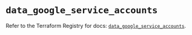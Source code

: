 # `data_google_service_accounts`

Refer to the Terraform Registry for docs: [`data_google_service_accounts`](https://registry.terraform.io/providers/hashicorp/google/6.32.0/docs/data-sources/service_accounts).
